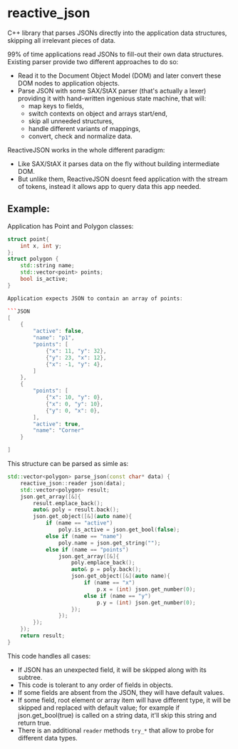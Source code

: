 # reactive_json
C++ library that parses JSONs directly into the application data structures, skipping all irrelevant pieces of data.

99% of time applications read JSONs to fill-out their own data structures. Existing parser provide two different approaches to do so:

* Read it to the Document Object Model (DOM) and later convert these DOM nodes to application objects.
* Parse JSON with some SAX/StAX parser (that's actually a lexer) providing it with hand-written ingenious state machine, that will:
  * map keys to fields,
  * switch contexts on object and arrays start/end,
  * skip all unneeded structures,
  * handle different variants of mappings,
  * convert, check and normalize data.

ReactiveJSON works in the whole different paradigm:
* Like SAX/StAX it parses data on the fly without building intermediate DOM.
* But unlike them, ReactiveJSON doesnt feed application with the stream of tokens, instead it allows app to query data this app needed.

## Example:

Application has Point and Polygon classes:

```C++
struct point{
    int x, int y;
};
struct polygon {
    std::string name;
    std::vector<point> points;
    bool is_active;
}

Application expects JSON to contain an array of points:

```JSON
[
    {
        "active": false,
        "name": "p1",
        "points": [
            {"x": 11, "y": 32},
            {"y": 23, "x": 12},
            {"x": -1, "y": 4},
        ]
    },
    {
        "points": [
            {"x": 10, "y": 0},
            {"x": 0, "y": 10},
            {"y": 0, "x": 0},
        ],
        "active": true,
        "name": "Corner"
    }

]
```

This structure can be parsed as simle as:

```C++
std::vector<polygon> parse_json(const char* data) {
    reactive_json::reader json(data);
    std::vector<polygon> result;
    json.get_array([&]{
        result.emplace_back();
        auto& poly = result.back();
        json.get_object([&](auto name){
            if (name == "active")
                poly.is_active = json.get_bool(false);
            else if (name == "name")
                poly.name = json.get_string("");
            else if (name == "points")
                json.get_array([&]{
                    poly.emplace_back();
                    auto& p = poly.back();
                    json.get_object([&](auto name){
                        if (name == "x")
                            p.x = (int) json.get_number(0);
                        else if (name == "y")
                            p.y = (int) json.get_number(0);
                    });
                });
        });
    });
    return result;
}
```

This code handles all cases:
* If JSON has an unexpected field, it will be skipped along with its subtree.
* This code is tolerant to any order of fields in objects.
* If some fields are absent from the JSON, they will have default values.
* If some field, root element or array item will have different type, it will be skipped and replaced with default value; for example if json.get_bool(true) is called on a string data, it'll skip this string and return true.
* There is an additional `reader` methods `try_*` that allow to probe for different data types.
